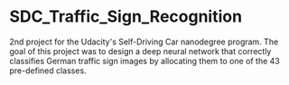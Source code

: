 # SDC_Traffic_Sign_Recognition
2nd project for the Udacity's Self-Driving Car nanodegree program. The goal of this project was to design a deep neural network that correctly classifies German traffic sign images by allocating them to one of the 43 pre-defined classes.
